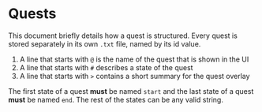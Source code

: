 # Quests
This document briefly details how a quest is structured. Every quest is stored separately in its own `.txt` file, named by its id value.

1. A line that starts with `@` is the name of the quest that is shown in the UI
2. A line that starts with `#` describes a state of the quest
3. A line that starts with `>` contains a short summary for the quest overlay

The first state of a quest __must__ be named `start` and the last state of a quest __must__ be named `end`. The rest of the states
can be any valid string.